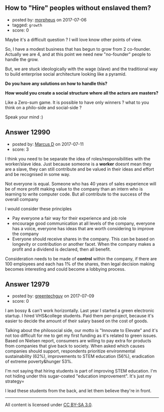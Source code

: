 ## How to "Hire" peoples without enslaved them?

- posted by: [morpheus](https://stackexchange.com/users/11272403/morpheus) on 2017-07-06
- tagged: `growth`
- score: 0

Maybe it's a difficult question ? I will love know other points of view.

So, I have a modest business that has begun to grow from 2 co-founder.
Actually we are 4, and at this point we need new "no-founder" people to handle the grow.

But, we are stuck ideologically with the wage (slave) and the traditional way to build enterprise social architecture looking like a pyramid.

**Do you have any solutions on how to handle this?**

**How would you create a social structure where all the actors are masters?**

Like a Zero-sum game. It is possible to have only winners ? what to you think on a philo-side and social-side ?

Speak your mind :)


## Answer 12990

- posted by: [Marcus D](https://stackexchange.com/users/258531/marcus-d) on 2017-07-11
- score: 3

I think you need to be separate the idea of roles/responsibilities with the worker/slave idea. Just because someone is a **worker** doesnt mean they are a slave, they can still contribute and be valued in their ideas and effort and be recognised in some way.

Not everyone is equal. Someone who has 40 years of sales experience will be of more profit making value to the company than an intern who is learning to write computer code. But all contribute to the success of the overall company

I would consider these principles

 - Pay everyone a fair way for their experience and job role
 - encourage good communication at all levels of the company, everyone has a voice, everyone has ideas that are worth considering to improve the company
 - Everyone should receive shares in the company. This can be based on longevity or contribution or another facet. When the company makes a profit and a dividend is declared, then all benefit.

Consideration needs to be made of **control** within the company, if there are 100 employees and each has 1% of the shares, then legal decision making becomes interesting and could become a lobbying process.  


## Answer 12979

- posted by: [greentechguy](https://stackexchange.com/users/5689178/greentechguy) on 2017-07-09
- score: 0

I am bossy & can't work horizontally. Last year I started a green electronic startup. I hired VHS&college students. Paid them per-project, because it's easier to decide the amount of their salary based on the cost of goods.

Talking about the philosocial side, our motto is "Innovate to Elevate" and it's not too difficult for me to get my first funding as it's related to green issues. Based on Nielsen report, consumers are willing to pay extra for products from companies that give back to society. When asked which causes companies should support, respondents prioritize environmental sustainability (62%), improvements to STEM education (56%), eradication of extreme poverty&hunger 53%.

I'm not saying that hiring students is part of improving STEM education. I'm not hiding under this sugar-coated "education improvement". It's just my strategy=

I lead these students from the back, and let them believe they're in front.



---

All content is licensed under [CC BY-SA 3.0](https://creativecommons.org/licenses/by-sa/3.0/).

